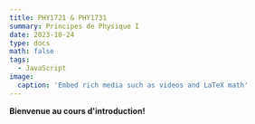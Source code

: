 ```yaml
---
title: PHY1721 & PHY1731
summary: Principes de Physique I
date: 2023-10-24
type: docs
math: false
tags:
  - JavaScript
image:
  caption: 'Embed rich media such as videos and LaTeX math'
---
```


**Bienvenue au cours d'introduction!**
